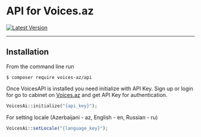 # API for Voices.az


[![Latest Version](https://img.shields.io/github/release/almazovelnar/voices-api.svg?style=flat-square)](https://github.com/almazovelnar/voices-api/releases)

----------

## Installation

From the command line run

```
$ composer require voices-az/api
```

Once VoicesAPI is installed you need initialize with API Key. Sign up or login for go to cabinet on [Voices.az](https://app.voices.az/profile) and get API Key for authentication.

```php
VoicesAi::initialize("{api_key}");
```

For setting locale (Azerbaijani - az, English - en, Russian - ru)

```php
VoicesAi::setLocale("{language_key}");
```